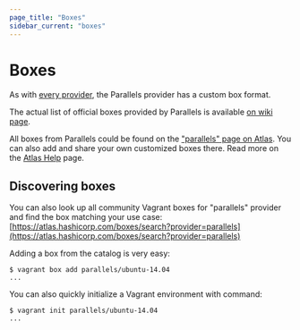 ```yaml
---
page_title: "Boxes"
sidebar_current: "boxes"
---
```


# Boxes

As with [every provider](https://www.vagrantup.com/docs/providers/basic_usage.html),
the Parallels provider has a custom box format.

The actual list of official boxes provided by Parallels is available
[on wiki page](https://github.com/Parallels/vagrant-parallels/wiki/Available-Vagrant-Boxes).

All boxes from Parallels could be found on the ["parallels" page on Atlas](https://atlas.hashicorp.com/parallels). 
You can also add and share your own customized boxes there. Read more on the 
[Atlas Help](https://atlas.hashicorp.com/help) page. 

## Discovering boxes

You can also look up all community Vagrant boxes for "parallels" provider 
and find the box matching your use case: [https://atlas.hashicorp.com/boxes/search?provider=parallels](https://atlas.hashicorp.com/boxes/search?provider=parallels)

Adding a box from the catalog is very easy:

```
$ vagrant box add parallels/ubuntu-14.04
...
```

You can also quickly initialize a Vagrant environment with command:

```
$ vagrant init parallels/ubuntu-14.04
...
```
